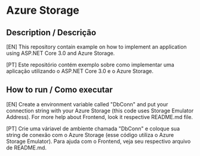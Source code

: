 # Azure Storage

## Description / Descrição
[EN] This repository contain example on how to implement an application using ASP.NET Core 3.0 and Azure Storage.

[PT] Este repositório contém exemplo sobre como implementar uma aplicação utilizando o ASP.NET Core 3.0 e o Azure Storage.

## How to run / Como executar
[EN] Create a environment variable called "DbConn" and put your connection string with your Azure Storage (this code uses Storage Emulator Address). For more help about Frontend, look it respective README.md file.

[PT] Crie uma váriavel de ambiente chamada "DbConn" e coloque sua string de conexão com o Azure Storage (esse código utiliza o Azure Storage Emulator). Para ajuda com o Frontend, veja seu respectivo arquivo de README.md.

